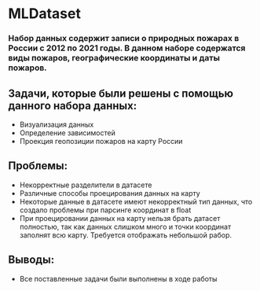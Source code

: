 # MLDataset

### Набор данных содержит записи о природных пожарах в России с 2012 по 2021 годы. В данном наборе содержатся виды пожаров, географические координаты и даты пожаров.

## Задачи, которые были решены с помощью данного набора данных:

- Визуализация данных
- Определение зависимостей
- Проекция геопозиции пожаров на карту России

## Проблемы:

- Некорректные разделители в датасете
- Различные способы проецирования данных на карту
- Некоторые данные в датасете имеют некорректный тип данных, что создало проблемы при парсинге координат в float
- При проецировании данных на карту нельзя брать датасет полностью, так как данных слишком много и точки координат заполнят всю карту. Требуется отображать небольшой рабор.

## Выводы:

- Все поставленные задачи были выполнены в ходе работы
